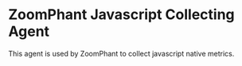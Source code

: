 # ZoomPhant Javascript Collecting Agent 

This agent is used by ZoomPhant to collect javascript native metrics.
